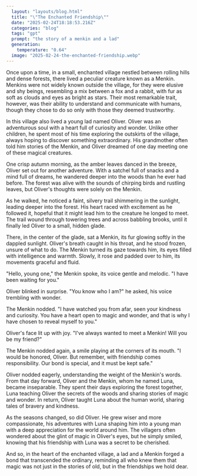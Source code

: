 ```yaml
---
  layout: "layouts/blog.html"
  title: "\"The Enchanted Friendship\""
  date: "2025-02-24T18:18:53.216Z"
  categories: "blog"
  tags: "gpt"
  prompt: "the story of a menkin and a lad"
  generation: 
    temperature: "0.64"
  image: "2025-02-24-the-enchanted-friendship.webp"
---
```

Once upon a time, in a small, enchanted village nestled between rolling hills and dense forests, there lived a peculiar creature known as a Menkin. Menkins were not widely known outside the village, for they were elusive and shy beings, resembling a mix between a fox and a rabbit, with fur as soft as clouds and eyes as bright as stars. Their most remarkable trait, however, was their ability to understand and communicate with humans, though they chose to do so only with those they deemed trustworthy.

In this village also lived a young lad named Oliver. Oliver was an adventurous soul with a heart full of curiosity and wonder. Unlike other children, he spent most of his time exploring the outskirts of the village, always hoping to discover something extraordinary. His grandmother often told him stories of the Menkin, and Oliver dreamed of one day meeting one of these magical creatures.

One crisp autumn morning, as the amber leaves danced in the breeze, Oliver set out for another adventure. With a satchel full of snacks and a mind full of dreams, he wandered deeper into the woods than he ever had before. The forest was alive with the sounds of chirping birds and rustling leaves, but Oliver's thoughts were solely on the Menkin.

As he walked, he noticed a faint, silvery trail shimmering in the sunlight, leading deeper into the forest. His heart raced with excitement as he followed it, hopeful that it might lead him to the creature he longed to meet. The trail wound through towering trees and across babbling brooks, until it finally led Oliver to a small, hidden glade.

There, in the center of the glade, sat a Menkin, its fur glowing softly in the dappled sunlight. Oliver's breath caught in his throat, and he stood frozen, unsure of what to do. The Menkin turned its gaze towards him, its eyes filled with intelligence and warmth. Slowly, it rose and padded over to him, its movements graceful and fluid.

"Hello, young one," the Menkin spoke, its voice gentle and melodic. "I have been waiting for you."

Oliver blinked in surprise. "You know who I am?" he asked, his voice trembling with wonder.

The Menkin nodded. "I have watched you from afar, seen your kindness and curiosity. You have a heart open to magic and wonder, and that is why I have chosen to reveal myself to you."

Oliver's face lit up with joy. "I've always wanted to meet a Menkin! Will you be my friend?"

The Menkin nodded again, a smile playing at the corners of its mouth. "I would be honored, Oliver. But remember, with friendship comes responsibility. Our bond is special, and it must be kept safe."

Oliver nodded eagerly, understanding the weight of the Menkin's words. From that day forward, Oliver and the Menkin, whom he named Luna, became inseparable. They spent their days exploring the forest together, Luna teaching Oliver the secrets of the woods and sharing stories of magic and wonder. In return, Oliver taught Luna about the human world, sharing tales of bravery and kindness.

As the seasons changed, so did Oliver. He grew wiser and more compassionate, his adventures with Luna shaping him into a young man with a deep appreciation for the world around him. The villagers often wondered about the glint of magic in Oliver's eyes, but he simply smiled, knowing that his friendship with Luna was a secret to be cherished.

And so, in the heart of the enchanted village, a lad and a Menkin forged a bond that transcended the ordinary, reminding all who knew them that magic was not just in the stories of old, but in the friendships we hold dear.
